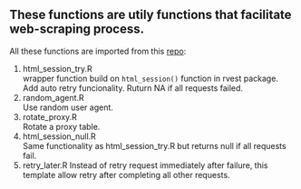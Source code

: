 
## These functions are utily functions that facilitate web-scraping process.

All these functions are imported from this [repo](https://github.com/yusuzech/r-web-scraping-template):
1. html_session_try.R  
  wrapper function build on  `html_session()` function in rvest package. Add auto retry funcionality. Ruturn NA if all requests failed.
2. random_agent.R  
  Use random user agent.
3. rotate_proxy.R  
  Rotate a proxy table.
4. html_session_null.R  
  Same functionality as html_session_try.R but returns null if all requests fail.
5. retry_later.R
  Instead of retry request immediately after failure, this template allow retry after completing all other requests.
